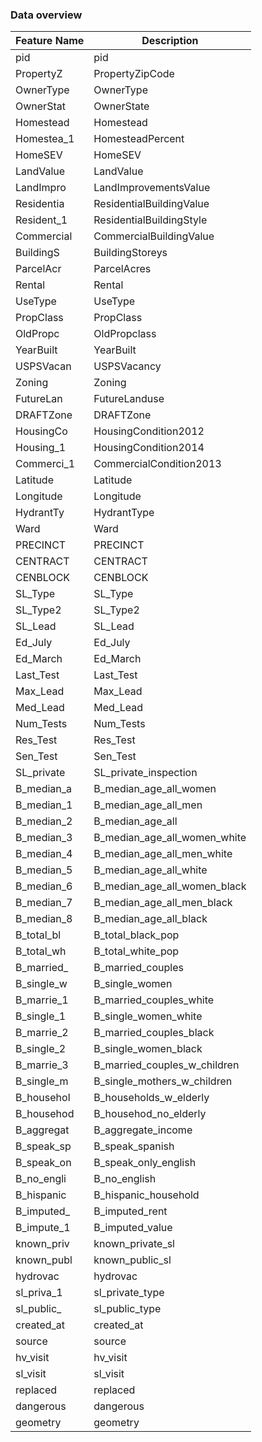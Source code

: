 ### Data overview

| Feature Name  | Description |
|---------------|-------------|
| pid	| pid |
| PropertyZ	| PropertyZipCode |
| OwnerType	| OwnerType |
| OwnerStat	| OwnerState  |
| Homestead	| Homestead |
| Homestea_1	| HomesteadPercent |
| HomeSEV	| HomeSEV |
| LandValue	| LandValue |
| LandImpro	| LandImprovementsValue |
| Residentia	| ResidentialBuildingValue |
| Resident_1	| ResidentialBuildingStyle |
| Commercial	| CommercialBuildingValue  |
| BuildingS	| BuildingStoreys |
| ParcelAcr	| ParcelAcres |
| Rental	| Rental |
| UseType	| UseType |
| PropClass	| PropClass |
| OldPropc	| OldPropclass |
| YearBuilt	| YearBuilt |
| USPSVacan	| USPSVacancy |
| Zoning	| Zoning |
| FutureLan	| FutureLanduse |
| DRAFTZone	| DRAFTZone |
| HousingCo	| HousingCondition2012  |
| Housing_1	| HousingCondition2014  |
| Commerci_1	| CommercialCondition2013  |
| Latitude	| Latitude |
| Longitude	| Longitude |
| HydrantTy	| HydrantType |
| Ward	| Ward |
| PRECINCT	| PRECINCT |
| CENTRACT	| CENTRACT |
| CENBLOCK	| CENBLOCK |
| SL_Type	| SL_Type |
| SL_Type2	| SL_Type2 |
| SL_Lead	| SL_Lead |
| Ed_July	| Ed_July |
| Ed_March	| Ed_March |
| Last_Test	| Last_Test |
| Max_Lead	| Max_Lead |
| Med_Lead	| Med_Lead |
| Num_Tests	| Num_Tests |
| Res_Test	| Res_Test |
| Sen_Test	| Sen_Test |
| SL_private	| SL_private_inspection  |
| B_median_a	| B_median_age_all_women |
| B_median_1	| B_median_age_all_men |
| B_median_2	| B_median_age_all |
| B_median_3	| B_median_age_all_women_white |
| B_median_4	| B_median_age_all_men_white |
| B_median_5	| B_median_age_all_white |
| B_median_6	| B_median_age_all_women_black |
| B_median_7	| B_median_age_all_men_black |
| B_median_8	| B_median_age_all_black |
| B_total_bl	| B_total_black_pop  |
| B_total_wh	| B_total_white_pop  |
| B_married_	| B_married_couples  |
| B_single_w	| B_single_women |
| B_marrie_1	| B_married_couples_white  |
| B_single_1	| B_single_women_white |
| B_marrie_2	| B_married_couples_black  |
| B_single_2	| B_single_women_black |
| B_marrie_3	| B_married_couples_w_children |
| B_single_m	| B_single_mothers_w_children  |
| B_househol	| B_households_w_elderly |
| B_househod	| B_househod_no_elderly  |
| B_aggregat	| B_aggregate_income |
| B_speak_sp	| B_speak_spanish  |
| B_speak_on	| B_speak_only_english |
| B_no_engli	| B_no_english |
| B_hispanic	| B_hispanic_household |
| B_imputed_	| B_imputed_rent |
| B_impute_1	| B_imputed_value  |
| known_priv	| known_private_sl |
| known_publ	| known_public_sl  |
| hydrovac	| hydrovac |
| sl_priva_1	| sl_private_type  |
| sl_public_	| sl_public_type |
| created_at	| created_at |
| source	| source |
| hv_visit	| hv_visit |
| sl_visit	| sl_visit |
| replaced	| replaced |
| dangerous	| dangerous |
| geometry	| geometry  |
